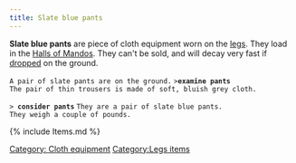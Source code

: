 ```yaml
---
title: Slate blue pants
---
```


**Slate blue pants** are piece of cloth equipment worn on the
[legs](legs "wikilink"). They load in the [Halls of
Mandos](Halls_of_Mandos "wikilink"). They can't be sold, and will decay
very fast if [dropped](drop "wikilink") on the ground.

`A pair of slate pants are on the ground.`
`>`**`examine pants`**
`The pair of thin trousers is made of soft, bluish grey cloth.`

`> `**`consider pants`**
`They are a pair of slate blue pants.`
`They weigh a couple of pounds.`

{% include Items.md %}

[Category: Cloth equipment](Category:_Cloth_equipment "wikilink")
[Category:Legs items](Category:Legs_items "wikilink")